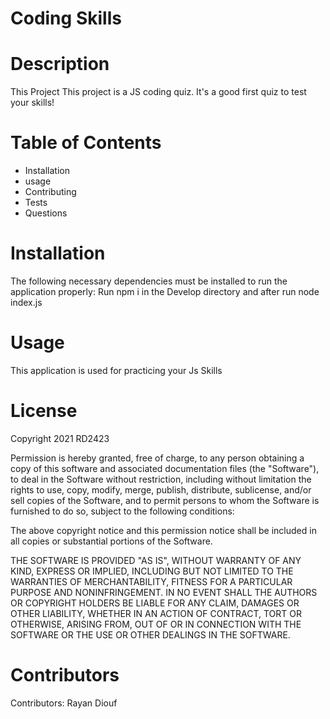 # Coding Skills
  # Description
  This Project This project is a JS coding quiz. It's a good first quiz to test your skills! 
  # Table of Contents
  * Installation 
  * usage
  * Contributing
  * Tests
  * Questions
  
  

  # Installation
  The following necessary dependencies must be installed to run the application properly: Run npm i in the Develop directory and after run node index.js


  # Usage
  This application is used for practicing your Js Skills


  # License

  Copyright 2021 RD2423

  Permission is hereby granted, free of charge, to any person obtaining a copy of this software and associated documentation files (the "Software"), to deal in the Software without restriction, including without limitation the rights to use, copy, modify, merge, publish, distribute, sublicense, and/or sell copies of the Software, and to permit persons to whom the Software is furnished to do so, subject to the following conditions:

  The above copyright notice and this permission notice shall be included in all copies or substantial portions of the Software.

  THE SOFTWARE IS PROVIDED "AS IS", WITHOUT WARRANTY OF ANY KIND, EXPRESS OR IMPLIED, INCLUDING BUT NOT LIMITED TO THE WARRANTIES OF MERCHANTABILITY, FITNESS FOR A PARTICULAR PURPOSE AND NONINFRINGEMENT. IN NO EVENT SHALL THE AUTHORS OR COPYRIGHT HOLDERS BE LIABLE FOR ANY CLAIM, DAMAGES OR OTHER LIABILITY, WHETHER IN AN ACTION OF CONTRACT, TORT OR OTHERWISE, ARISING FROM, OUT OF OR IN CONNECTION WITH THE SOFTWARE OR THE USE OR OTHER DEALINGS IN THE SOFTWARE.


  # Contributors
  
  Contributors: Rayan Diouf
